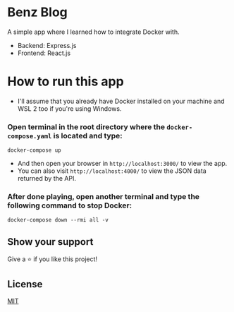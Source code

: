 # Benz Blog

A simple app where I learned how to integrate Docker with.

- Backend: Express.js
- Frontend: React.js

# How to run this app

- I'll assume that you already have Docker installed on your machine and WSL 2 too if you're using Windows.

### Open terminal in the root directory where the `docker-compose.yaml` is located and type:

```
docker-compose up
```

- And then open your browser in `http://localhost:3000/` to view the app.
- You can also visit `http://localhost:4000/` to view the JSON data returned by the API.

### After done playing, open another terminal and type the following command to stop Docker:

```
docker-compose down --rmi all -v
```

## Show your support

Give a ⭐️ if you like this project!

## License

[MIT](LICENSE)
